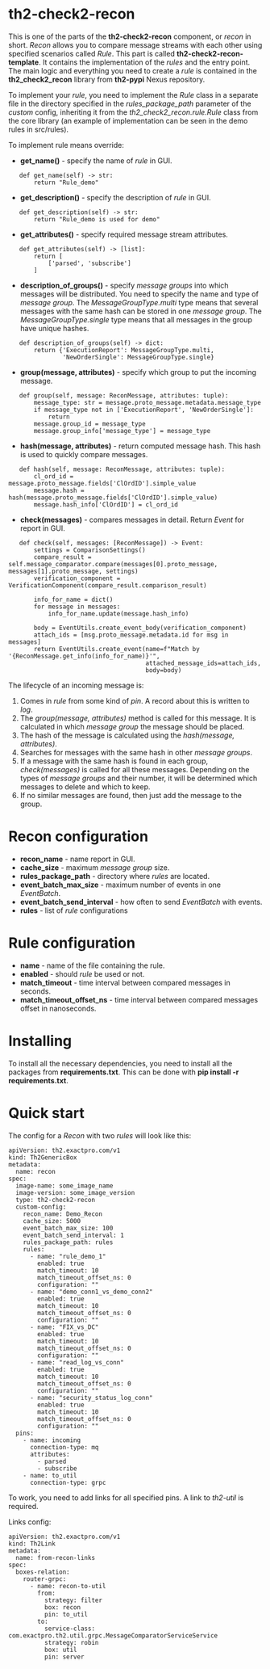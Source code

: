 # th2-check2-recon 
This is one of the parts of the **th2-check2-recon** component, or *recon* in short. 
*Recon* allows you to compare message streams with each other using specified scenarios called *Rule*. 
This part is called **th2-check2-recon-template**. 
It contains the implementation of the *rules* and the entry point. 
The main logic and everything you need to create a *rule* is contained in the **th2_check2_recon** library from **th2-pypi** Nexus repository.


To implement your *rule*, you need to implement the *Rule* class in a separate file in the directory specified
 in the *rules_package_path* parameter of the *custom* config, inheriting it from 
 the *th2_check2_recon.rule.Rule* class from the core library 
 (an example of implementation can be seen in the demo rules in src/rules).


To implement rule means override:
* **get_name()** - specify the name of *rule* in GUI.
```buildoutcfg
   def get_name(self) -> str:
       return "Rule_demo"
```
* **get_description()** - specify the description of *rule* in GUI.
```buildoutcfg
   def get_description(self) -> str:
       return "Rule_demo is used for demo"
```
* **get_attributes()** - specify required message stream attributes. 
```buildoutcfg
   def get_attributes(self) -> [list]:
       return [
           ['parsed', 'subscribe']
       ]
```
* **description_of_groups()** - specify *message groups* into which messages will be distributed.
 You need to specify the name and type of *message group*.
 The *MessageGroupType.multi* type means that several messages with the same hash can be stored in one *message group*.
 The *MessageGroupType.single* type means that all messages in the group have unique hashes.
```buildoutcfg
   def description_of_groups(self) -> dict:
       return {'ExecutionReport': MessageGroupType.multi,
               'NewOrderSingle': MessageGroupType.single}
```
* **group(message, attributes)** - specify which group to put the incoming message.
```buildoutcfg
   def group(self, message: ReconMessage, attributes: tuple):
       message_type: str = message.proto_message.metadata.message_type
       if message_type not in ['ExecutionReport', 'NewOrderSingle']:
           return
       message.group_id = message_type
       message.group_info['message_type'] = message_type
```
* **hash(message, attributes)** - return computed message hash.
 This hash is used to quickly compare messages.
```buildoutcfg
   def hash(self, message: ReconMessage, attributes: tuple):
       cl_ord_id = message.proto_message.fields['ClOrdID'].simple_value
       message.hash = hash(message.proto_message.fields['ClOrdID'].simple_value)
       message.hash_info['ClOrdID'] = cl_ord_id
```
* **check(messages)** - compares messages in detail. Return *Event* for report in GUI.
```buildoutcfg
   def check(self, messages: [ReconMessage]) -> Event:
       settings = ComparisonSettings()
       compare_result = self.message_comparator.compare(messages[0].proto_message, messages[1].proto_message, settings)
       verification_component = VerificationComponent(compare_result.comparison_result)

       info_for_name = dict()
       for message in messages:
           info_for_name.update(message.hash_info)

       body = EventUtils.create_event_body(verification_component)
       attach_ids = [msg.proto_message.metadata.id for msg in messages]
       return EventUtils.create_event(name=f"Match by '{ReconMessage.get_info(info_for_name)}'",
                                      attached_message_ids=attach_ids,
                                      body=body)
```

The lifecycle of an incoming message is:
1. Comes in *rule* from some kind of *pin*. A record about this is written to *log*.
2. The *group(message, attributes)* method is called for this message. 
It is calculated in which *message group* the message should be placed.
3. The hash of the message is calculated using the *hash(message, attributes)*.
4. Searches for messages with the same hash in other *message groups*.
5. If a message with the same hash is found in each group, *check(messages)* is called for all these messages. 
Depending on the types of *message groups* and their number, 
it will be determined which messages to delete and which to keep.
6. If no similar messages are found, then just add the message to the group.

# Recon configuration

* **recon_name** - name report in GUI.
* **cache_size** - maximum *message group* size.
* **rules_package_path** - directory where *rules* are located.
* **event_batch_max_size** - maximum number of events in one *EventBatch*.
* **event_batch_send_interval** - how often to send *EventBatch* with events.
* **rules** - list of *rule* configurations

# Rule configuration

+ **name** - name of the file containing the rule.
+ **enabled** - should *rule* be used or not.
+ **match_timeout** - time interval between compared messages in seconds.
+ **match_timeout_offset_ns** - time interval between compared messages offset in nanoseconds.

# Installing
To install all the necessary dependencies, you need to install all the packages from **requirements.txt**.
 This can be done with **pip install -r requirements.txt**.
 
# Quick start

The config for a *Recon* with two *rules* will look like this:
```buildoutcfg
apiVersion: th2.exactpro.com/v1
kind: Th2GenericBox
metadata:
  name: recon
spec:
  image-name: some_image_name
  image-version: some_image_version
  type: th2-check2-recon
  custom-config:
    recon_name: Demo_Recon
    cache_size: 5000
    event_batch_max_size: 100
    event_batch_send_interval: 1
    rules_package_path: rules
    rules:
      - name: "rule_demo_1"
        enabled: true
        match_timeout: 10
        match_timeout_offset_ns: 0
        configuration: ""
      - name: "demo_conn1_vs_demo_conn2"
        enabled: true
        match_timeout: 10
        match_timeout_offset_ns: 0
        configuration: ""
      - name: "FIX_vs_DC"
        enabled: true
        match_timeout: 10
        match_timeout_offset_ns: 0
        configuration: ""
      - name: "read_log_vs_conn"
        enabled: true
        match_timeout: 10
        match_timeout_offset_ns: 0
        configuration: ""
      - name: "security_status_log_conn"
        enabled: true
        match_timeout: 10
        match_timeout_offset_ns: 0
        configuration: ""
  pins:
    - name: incoming 
      connection-type: mq
      attributes:
        - parsed
        - subscribe
    - name: to_util
      connection-type: grpc
```

To work, you need to add links for all specified pins. A link to *th2-util* is required.
      
Links config:
```buildoutcfg
apiVersion: th2.exactpro.com/v1
kind: Th2Link
metadata:
  name: from-recon-links
spec:
  boxes-relation:
    router-grpc:
      - name: recon-to-util
        from:
          strategy: filter
          box: recon
          pin: to_util
        to:
          service-class: com.exactpro.th2.util.grpc.MessageComparatorServiceService
          strategy: robin
          box: util
          pin: server

```   
